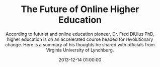 ---
layout: post
title:  "The Future of Online Higher Education"
subtitle:  "According to futurist and online education pioneer, Dr. Fred DiUlus PhD, higher education is on an accelerated course headed for revolutionary change. Here is a summary of his thoughts he shared with officials from Virginia University of Lynchburg."
date:   2013-12-14 01:00:00
refurl: http://www.expertclick.com/NRWire/Releasedetails.aspx?id=50325
source: expertclick.com
categories: linkpost
tag: post
---